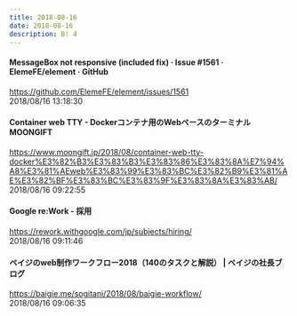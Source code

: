```yaml
---
title: 2018-08-16
date: 2018-08-16
description: B! 4
---
```


#### MessageBox not responsive (included fix) · Issue #1561 · ElemeFE/element · GitHub
https://github.com/ElemeFE/element/issues/1561<br>
2018/08/16 13:18:30<br>


#### Container web TTY - Dockerコンテナ用のWebベースのターミナル MOONGIFT
https://www.moongift.jp/2018/08/container-web-tty-docker%E3%82%B3%E3%83%B3%E3%83%86%E3%83%8A%E7%94%A8%E3%81%AEweb%E3%83%99%E3%83%BC%E3%82%B9%E3%81%AE%E3%82%BF%E3%83%BC%E3%83%9F%E3%83%8A%E3%83%AB/<br>
2018/08/16 09:22:55<br>


####    Google re:Work - 採用 
https://rework.withgoogle.com/jp/subjects/hiring/<br>
2018/08/16 09:11:46<br>


#### ベイジのweb制作ワークフロー2018（140のタスクと解説） | ベイジの社長ブログ
https://baigie.me/sogitani/2018/08/baigie-workflow/<br>
2018/08/16 09:06:35<br>


